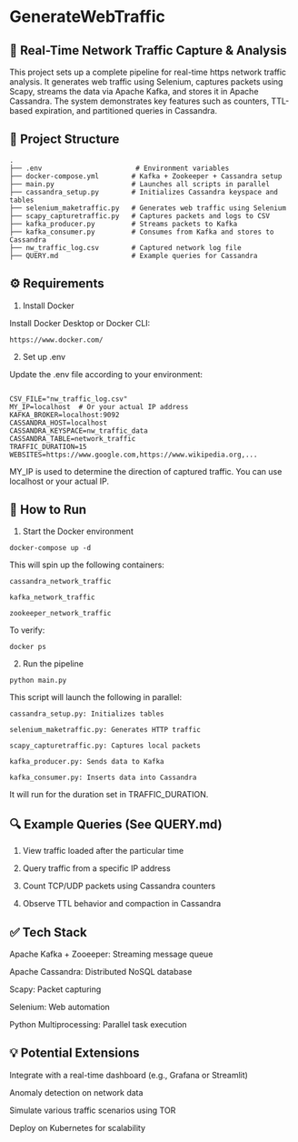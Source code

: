 # GenerateWebTraffic
## 📡 Real-Time Network Traffic Capture & Analysis

This project sets up a complete pipeline for real-time https network traffic analysis. It generates web traffic using Selenium, captures packets using Scapy, streams the data via Apache Kafka, and stores it in Apache Cassandra. The system demonstrates key features such as counters, TTL-based expiration, and partitioned queries in Cassandra.

## 📁 Project Structure
```
.
├── .env                       # Environment variables
├── docker-compose.yml        # Kafka + Zookeeper + Cassandra setup
├── main.py                   # Launches all scripts in parallel
├── cassandra_setup.py        # Initializes Cassandra keyspace and tables
├── selenium_maketraffic.py   # Generates web traffic using Selenium
├── scapy_capturetraffic.py   # Captures packets and logs to CSV
├── kafka_producer.py         # Streams packets to Kafka
├── kafka_consumer.py         # Consumes from Kafka and stores to Cassandra
├── nw_traffic_log.csv        # Captured network log file
├── QUERY.md                  # Example queries for Cassandra
```

## ⚙️ Requirements

1. Install Docker

Install Docker Desktop or Docker CLI:

```
https://www.docker.com/
```

2. Set up .env

Update the .env file according to your environment:
```

CSV_FILE="nw_traffic_log.csv"
MY_IP=localhost  # Or your actual IP address
KAFKA_BROKER=localhost:9092
CASSANDRA_HOST=localhost
CASSANDRA_KEYSPACE=nw_traffic_data
CASSANDRA_TABLE=network_traffic
TRAFFIC_DURATION=15
WEBSITES=https://www.google.com,https://www.wikipedia.org,...
```

 MY_IP is used to determine the direction of captured traffic. You can use localhost or your actual IP.

## 🚀 How to Run

1. Start the Docker environment
```
docker-compose up -d
```

This will spin up the following containers:

```
cassandra_network_traffic

kafka_network_traffic

zookeeper_network_traffic
```

To verify:

```
docker ps
```

2. Run the pipeline

```
python main.py
```

This script will launch the following in parallel:

```
cassandra_setup.py: Initializes tables

selenium_maketraffic.py: Generates HTTP traffic

scapy_capturetraffic.py: Captures local packets

kafka_producer.py: Sends data to Kafka

kafka_consumer.py: Inserts data into Cassandra
```

It will run for the duration set in TRAFFIC_DURATION.

## 🔍 Example Queries (See QUERY.md)

  1. View traffic loaded after the particular time

  2. Query traffic from a specific IP address

  3. Count TCP/UDP packets using Cassandra counters

  4. Observe TTL behavior and compaction in Cassandra

## ✅ Tech Stack

Apache Kafka + Zooeeper: Streaming message queue

Apache Cassandra: Distributed NoSQL database

Scapy: Packet capturing

Selenium: Web automation

Python Multiprocessing: Parallel task execution

## 💡 Potential Extensions

Integrate with a real-time dashboard (e.g., Grafana or Streamlit)

Anomaly detection on network data

Simulate various traffic scenarios using TOR

Deploy on Kubernetes for scalability





